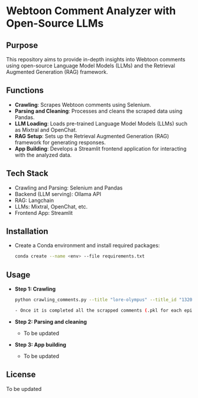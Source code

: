 # Webtoon Comment Analyzer with Open-Source LLMs

## Purpose
This repository aims to provide in-depth insights into Webtoon comments using open-source Language Model Models (LLMs) and the Retrieval Augmented Generation (RAG) framework.

## Functions
- **Crawling**: Scrapes Webtoon comments using Selenium.
- **Parsing and Cleaning**: Processes and cleans the scraped data using Pandas.
- **LLM Loading**: Loads pre-trained Language Model Models (LLMs) such as Mixtral and OpenChat.
- **RAG Setup**: Sets up the Retrieval Augmented Generation (RAG) framework for generating responses.
- **App Building**: Develops a Streamlit frontend application for interacting with the analyzed data.

## Tech Stack
- Crawling and Parsing: Selenium and Pandas
- Backend (LLM serving): Ollama API
- RAG: Langchain
- LLMs: Mixtral, OpenChat, etc.
- Frontend App: Streamlit

## Installation
- Create a Conda environment and install required packages:
  ```bash
  conda create --name <env> --file requirements.txt

## Usage
- **Step 1: Crawling**

  ```bash
  python crawling_comments.py --title "lore-olympus" --title_id "1320" --start_ep 1 --end_ep 10

  - Once it is completed all the scrapped comments (.pkl for each episode) will be saved at ```./crawling_results/<title_id>/``` 

- **Step 2: Parsing and cleaning**
   - To be updated

- **Step 3: App building**
   - To be updated

  
## License
To be updated

